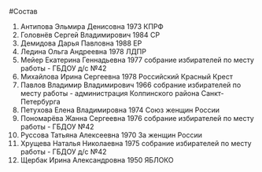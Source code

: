 #Состав
1. Антипова Эльмира Денисовна 1973 КПРФ
2. Головнёв Сергей Владимирович 1984 СР
3. Демидова Дарья Павловна 1988 ЕР
4. Ледина Ольга Андреевна 1978 ЛДПР
5. Мейер Екатерина Геннадьевна 1977 собрание избирателей по месту работы - ГБДОУ д/с №42
6. Михайлова Ирина Сергеевна 1978 Российский Красный Крест
7. Павлов Владимир Владимирович 1966 собрание избирателей по месту работы - администрация Колпинского района Санкт-Петербурга
8. Петухова Елена Владимировна 1974 Союз женщин России
9. Пономарёва Жанна Сергеевна 1976 собрание избирателей по месту работы - ГБДОУ №42
10. Руссова Татьяна Алексеевна 1970 За женщин России
11. Хрущева Наталья Николаевна 1975 собрание избирателей по месту работы - ГБДОУ д/с №42
12. Щербак Ирина Александровна 1950 ЯБЛОКО
